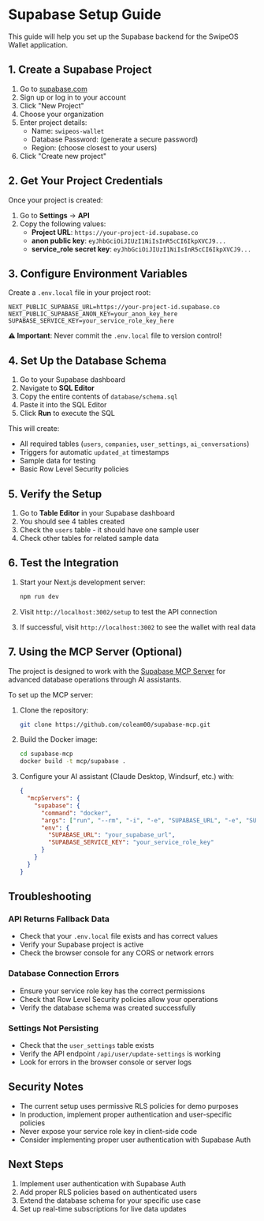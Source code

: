 # Supabase Setup Guide

This guide will help you set up the Supabase backend for the SwipeOS Wallet application.

## 1. Create a Supabase Project

1. Go to [supabase.com](https://supabase.com)
2. Sign up or log in to your account
3. Click "New Project"
4. Choose your organization
5. Enter project details:
   - Name: `swipeos-wallet`
   - Database Password: (generate a secure password)
   - Region: (choose closest to your users)
6. Click "Create new project"

## 2. Get Your Project Credentials

Once your project is created:

1. Go to **Settings** → **API**
2. Copy the following values:
   - **Project URL**: `https://your-project-id.supabase.co`
   - **anon public key**: `eyJhbGciOiJIUzI1NiIsInR5cCI6IkpXVCJ9...`
   - **service_role secret key**: `eyJhbGciOiJIUzI1NiIsInR5cCI6IkpXVCJ9...`

## 3. Configure Environment Variables

Create a `.env.local` file in your project root:

```env
NEXT_PUBLIC_SUPABASE_URL=https://your-project-id.supabase.co
NEXT_PUBLIC_SUPABASE_ANON_KEY=your_anon_key_here
SUPABASE_SERVICE_KEY=your_service_role_key_here
```

**⚠️ Important**: Never commit the `.env.local` file to version control!

## 4. Set Up the Database Schema

1. Go to your Supabase dashboard
2. Navigate to **SQL Editor**
3. Copy the entire contents of `database/schema.sql`
4. Paste it into the SQL Editor
5. Click **Run** to execute the SQL

This will create:
- All required tables (`users`, `companies`, `user_settings`, `ai_conversations`)
- Triggers for automatic `updated_at` timestamps
- Sample data for testing
- Basic Row Level Security policies

## 5. Verify the Setup

1. Go to **Table Editor** in your Supabase dashboard
2. You should see 4 tables created
3. Check the `users` table - it should have one sample user
4. Check other tables for related sample data

## 6. Test the Integration

1. Start your Next.js development server:
   ```bash
   npm run dev
   ```

2. Visit `http://localhost:3002/setup` to test the API connection

3. If successful, visit `http://localhost:3002` to see the wallet with real data

## 7. Using the MCP Server (Optional)

The project is designed to work with the [Supabase MCP Server](https://github.com/coleam00/supabase-mcp.git) for advanced database operations through AI assistants.

To set up the MCP server:

1. Clone the repository:
   ```bash
   git clone https://github.com/coleam00/supabase-mcp.git
   ```

2. Build the Docker image:
   ```bash
   cd supabase-mcp
   docker build -t mcp/supabase .
   ```

3. Configure your AI assistant (Claude Desktop, Windsurf, etc.) with:
   ```json
   {
     "mcpServers": {
       "supabase": {
         "command": "docker",
         "args": ["run", "--rm", "-i", "-e", "SUPABASE_URL", "-e", "SUPABASE_SERVICE_KEY", "mcp/supabase"],
         "env": {
           "SUPABASE_URL": "your_supabase_url",
           "SUPABASE_SERVICE_KEY": "your_service_role_key"
         }
       }
     }
   }
   ```

## Troubleshooting

### API Returns Fallback Data
- Check that your `.env.local` file exists and has correct values
- Verify your Supabase project is active
- Check the browser console for any CORS or network errors

### Database Connection Errors
- Ensure your service role key has the correct permissions
- Check that Row Level Security policies allow your operations
- Verify the database schema was created successfully

### Settings Not Persisting
- Check that the `user_settings` table exists
- Verify the API endpoint `/api/user/update-settings` is working
- Look for errors in the browser console or server logs

## Security Notes

- The current setup uses permissive RLS policies for demo purposes
- In production, implement proper authentication and user-specific policies
- Never expose your service role key in client-side code
- Consider implementing proper user authentication with Supabase Auth

## Next Steps

1. Implement user authentication with Supabase Auth
2. Add proper RLS policies based on authenticated users
3. Extend the database schema for your specific use case
4. Set up real-time subscriptions for live data updates 
